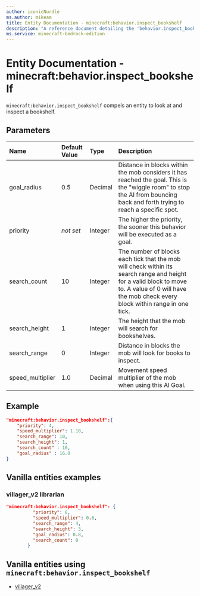 ```yaml
---
author: iconicNurdle
ms.author: mikeam
title: Entity Documentation - minecraft:behavior.inspect_bookshelf
description: "A reference document detailing the 'behavior.inspect_bookshelf' entity goal"
ms.service: minecraft-bedrock-edition
---
```


# Entity Documentation - minecraft:behavior.inspect_bookshelf

`minecraft:behavior.inspect_bookshelf` compels an entity to look at and inspect a bookshelf.

## Parameters

|Name |Default Value  |Type  |Description  |
|:----------|:----------|:----------|:----------|
|goal_radius| 0.5| Decimal| Distance in blocks within the mob considers it has reached the goal. This is the "wiggle room" to stop the AI from bouncing back and forth trying to reach a specific spot. |
| priority|*not set*|Integer|The higher the priority, the sooner this behavior will be executed as a goal.|
|search_count| 10| Integer| The number of blocks each tick that the mob will check within its search range and height for a valid block to move to. A value of 0 will have the mob check every block within range in one tick. |
|search_height| 1| Integer|  The height that the mob will search for bookshelves. |
| search_range| 0| Integer| Distance in blocks the mob will look for books to inspect. |
|speed_multiplier| 1.0| Decimal|  Movement speed multiplier of the mob when using this AI Goal. |

## Example

```json
"minecraft:behavior.inspect_bookshelf":{
    "priority": 4,
    "speed_multiplier": 1.10,
    "search_range": 10,
    "search_height": 1,
    "search_count" : 10,
    "goal_radius" : 16.0
}
```

## Vanilla entities examples

### villager_v2 librarian

```json
"minecraft:behavior.inspect_bookshelf": {
          "priority": 8,
          "speed_multiplier": 0.6,
          "search_range": 4,
          "search_height": 3,
          "goal_radius": 0.8,
          "search_count": 0
        }
```

## Vanilla entities using `minecraft:behavior.inspect_bookshelf`

- [villager_v2](../../../../Source/VanillaBehaviorPack_Snippets/entities/villager_v2.md)
